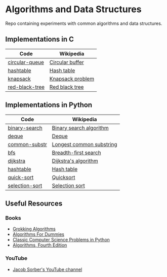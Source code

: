 # Algorithms and Data Structures

Repo containing experiments with common algorithms and data structures.

## Implementations in C

| Code                               | Wikipedia                                                              |
|------------------------------------|------------------------------------------------------------------------|
| [circular-queue](c/circular-queue) | [Circular buffer](https://en.wikipedia.org/wiki/Circular_buffer)       |
| [hashtable](c/hashtable)           | [Hash table](https://en.wikipedia.org/wiki/Hash_table)                 |
| [knapsack](c/knapsack)             | [Knapsack problem](https://en.wikipedia.org/wiki/Knapsack_problem)     |
| [red-black-tree](c/red-black-tree) | [Red black tree](https://en.wikipedia.org/wiki/Red%E2%80%93black_tree) |

## Implementations in Python

| Code                                   | Wikipedia                                                                        |
|----------------------------------------|----------------------------------------------------------------------------------|
| [binary-search](python/binary-search)  | [Binary search algorithm](https://en.wikipedia.org/wiki/Binary_search_algorithm) |
| [deque](python/deque)                  | [Deque](https://de.wikipedia.org/wiki/Deque)                                     |
| [common-substr](python/common-substr)  | [Longest common substring](https://en.wikipedia.org/wiki/Longest_common_substring)|
| [bfs](python/bfs)                      | [Breadth-first search](https://en.wikipedia.org/wiki/Breadth-first_search)       |
| [dijkstra](python/dijkstra)            | [Dijkstra's algorithm](https://en.wikipedia.org/wiki/Dijkstra%27s_algorithm)     |
| [hashtable](python/hashtable)          | [Hash table](https://en.wikipedia.org/wiki/Hash_table)                           |
| [quick-sort](python/quick-sort)        | [Quicksort](https://simple.wikipedia.org/wiki/Quicksort)                         |
| [selection-sort](python/selection-sort)| [Selection sort](https://en.wikipedia.org/wiki/Selection_sort)                   |

## Useful Resources

### Books

* [Grokking Algorithms](https://www.manning.com/books/grokking-algorithms)
* [Algorithms For Dummies](https://www.dummies.com/book/technology/information-technology/data-science/general-data-science/algorithms-for-dummies-281625/)
* [Classic Computer Science Problems in Python](https://www.manning.com/books/classic-computer-science-problems-in-python)
* [Algorithms, Fourth Edition](https://sedgewick.io/books/algorithms/)

### YouTube

* [Jacob Sorber's YouTube channel](https://www.youtube.com/c/JacobSorber)
